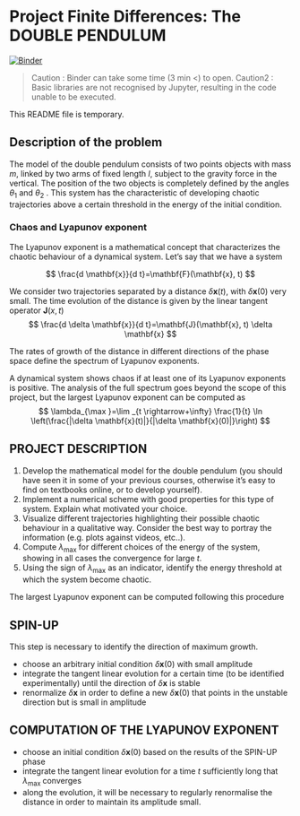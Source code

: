 # Project Finite Differences: __The DOUBLE PENDULUM__

[![Binder](https://mybinder.org/badge_logo.svg)](https://mybinder.org/v2/gh/lemoine-py/Double-pendulum/HEAD)
> Caution : Binder can take some time (3 min <) to open.
> Caution2 : Basic libraries are not recognised by Jupyter, resulting in the code unable to be executed.

This README file is temporary.

## Description of the problem

The model of the double pendulum consists of two points objects with mass $m$, linked by two arms of fixed length $l$, subject to the gravity force in the vertical. The position of the two objects is completely defined by the angles $\theta_1$ and $\theta_2$ . This system has the characteristic of developing chaotic trajectories above a certain threshold in the energy of the initial condition.

### Chaos and Lyapunov exponent

The Lyapunov exponent is a mathematical concept that characterizes the chaotic behaviour of a dynamical system. Let’s say that we have a system

$$ \frac{d \mathbf{x}}{d t}=\mathbf{F}(\mathbf{x}, t) $$

We consider two trajectories separated by a distance $\delta \mathbf{x}(t)$, with $\delta \mathbf{x}(0)$ very small. The time evolution of the distance is given by the linear tangent operator $\mathbf{J}(x, t)$
$$ \frac{d \delta \mathbf{x}}{d t}=\mathbf{J}(\mathbf{x}, t) \delta \mathbf{x} $$

The rates of growth of the distance in different directions of the phase space define the spectrum of Lyapunov exponents.

A dynamical system shows chaos if at least one of its Lyapunov exponents is positive. The analysis of the full spectrum goes beyond the scope of this project, but the largest Lyapunov exponent can be computed as
$$ \lambda_{\max }=\lim _{t \rightarrow+\infty} \frac{1}{t} \ln \left(\frac{|\delta \mathbf{x}(t)|}{|\delta \mathbf{x}(0)|}\right) $$

## PROJECT DESCRIPTION

1) Develop the mathematical model for the double pendulum (you should have seen it in some of your previous courses, otherwise it’s easy to find on textbooks online, or to develop yourself).
2) Implement a numerical scheme with good properties for this type of system. Explain what motivated your choice.
3) Visualize different trajectories highlighting their possible chaotic behaviour in a qualitative way. Consider the best way to portray the information (e.g. plots against videos, etc..).
4) Compute $\lambda_{\text {max }}$ for different choices of the energy of the system, showing in all cases the convergence for large $t$.
5) Using the sign of $\lambda_{\max }$ as an indicator, identify the energy threshold at which the system become chaotic.

The largest Lyapunov exponent can be computed following this procedure

## SPIN-UP

This step is necessary to identify the direction of maximum growth.

- choose an arbitrary initial condition $\delta \mathbf{x}(0)$ with small amplitude
- integrate the tangent linear evolution for a certain time (to be identified experimentally) until the direction of $\delta \mathbf{x}$ is stable
- renormalize $\delta \mathbf{x}$ in order to define a new $\delta \mathbf{x}(0)$ that points in the unstable direction but is small in amplitude

## COMPUTATION OF THE LYAPUNOV EXPONENT

- choose an initial condition $\delta \mathbf{x}(0)$ based on the results of the SPIN-UP phase
- integrate the tangent linear evolution for a time $t$ sufficiently long that $\lambda_{\text {max }}$ converges
- along the evolution, it will be necessary to regularly renormalise the distance in order to maintain its amplitude small.
